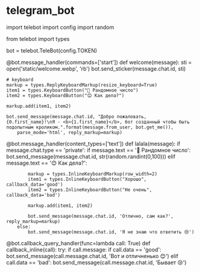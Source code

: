 # telegram_bot
import telebot
import config
import random

from telebot import types

bot = telebot.TeleBot(config.TOKEN)

@bot.message_handler(commands=['start'])
def welcome(message):
	sti = open('static/welcome.webp', 'rb')
	bot.send_sticker(message.chat.id, sti)

	# keyboard
	markup = types.ReplyKeyboardMarkup(resize_keyboard=True)
	item1 = types.KeyboardButton("🎲 Рандомное число")
	item2 = types.KeyboardButton("😊 Как дела?")

	markup.add(item1, item2)

	bot.send_message(message.chat.id, "Добро пожаловать, {0.first_name}!\nЯ - <b>{1.first_name}</b>, бот созданный чтобы быть подопытным кроликом.".format(message.from_user, bot.get_me()),
		parse_mode='html', reply_markup=markup)

@bot.message_handler(content_types=['text'])
def lalala(message):
	if message.chat.type == 'private':
		if message.text == '🎲 Рандомное число':
			bot.send_message(message.chat.id, str(random.randint(0,100)))
		elif message.text == '😊 Как дела?':

			markup = types.InlineKeyboardMarkup(row_width=2)
			item1 = types.InlineKeyboardButton("Хорошо", callback_data='good')
			item2 = types.InlineKeyboardButton("Не очень", callback_data='bad')

			markup.add(item1, item2)

			bot.send_message(message.chat.id, 'Отлично, сам как?', reply_markup=markup)
		else:
			bot.send_message(message.chat.id, 'Я не знаю что ответить 😢')
@bot.callback_query_handler(func=lambda call: True)
def callback_inline(call):
	try:
		if call.message:
			if call.data == 'good':
				bot.send_message(call.message.chat.id, 'Вот и отличненько 😊')
			elif call.data == 'bad':
				bot.send_message(call.message.chat.id, 'Бывает 😢')
